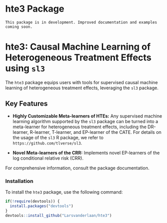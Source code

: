 # hte3 Package

`This package is in development. Improved documentation and examples coming soon.`
# hte3: Causal Machine Learning of Heterogeneous Treatment Effects using `sl3`

The `hte3` package equips users with tools for supervised causal machine learning of heterogeneous treatment effects, leveraging the `sl3` package. 

## Key Features

- **Highly Customizable Meta-learners of HTEs:** Any supervised machine learning algorithm supported by the `sl3` package can be turned into a meta-learner for heterogeneous treatment effects, including the DR-learner, R-learner, T-learner, and EP-learner of the CATE. For details on the usage of the `sl3` R package, we refer to `https://github.com/tlverse/sl3`.

- **Novel Meta-learners of the CRR:** Implements novel EP-learners of the log conditional relative risk (CRR).


For comprehensive information, consult the package documentation.

### Installation

To install the `hte3` package, use the following command:

```r
if(!require(devtools)) {
  install.packages("devtools")
}
devtools::install_github("Larsvanderlaan/hte3")
```
